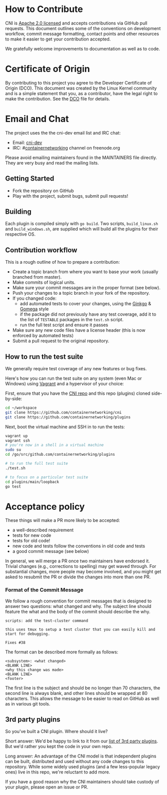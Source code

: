 # How to Contribute

CNI is [Apache 2.0 licensed](LICENSE) and accepts contributions via GitHub
pull requests. This document outlines some of the conventions on development
workflow, commit message formatting, contact points and other resources to make
it easier to get your contribution accepted.

We gratefully welcome improvements to documentation as well as to code.

# Certificate of Origin

By contributing to this project you agree to the Developer Certificate of
Origin (DCO). This document was created by the Linux Kernel community and is a
simple statement that you, as a contributor, have the legal right to make the
contribution. See the [DCO](DCO) file for details.

# Email and Chat

The project uses the the cni-dev email list and IRC chat:
- Email: [cni-dev](https://groups.google.com/forum/#!forum/cni-dev)
- IRC: #[containernetworking](irc://irc.freenode.org:6667/#containernetworking) channel on freenode.org

Please avoid emailing maintainers found in the MAINTAINERS file directly. They
are very busy and read the mailing lists.

## Getting Started

- Fork the repository on GitHub
- Play with the project, submit bugs, submit pull requests!


## Building

Each plugin is compiled simply with `go build`.  Two scripts, `build_linux.sh` and `build_windows.sh`,
are supplied which will build all the plugins for their respective OS.

## Contribution workflow

This is a rough outline of how to prepare a contribution:

- Create a topic branch from where you want to base your work (usually branched from master).
- Make commits of logical units.
- Make sure your commit messages are in the proper format (see below).
- Push your changes to a topic branch in your fork of the repository.
- If you changed code:
   - add automated tests to cover your changes, using the [Ginkgo](http://onsi.github.io/ginkgo/) & [Gomega](http://onsi.github.io/gomega/) style
   - if the package did not previously have any test coverage, add it to the list
   of `TESTABLE` packages in the `test.sh` script.
   - run the full test script and ensure it passes
- Make sure any new code files have a license header (this is now enforced by automated tests)
- Submit a pull request to the original repository.

## How to run the test suite
We generally require test coverage of any new features or bug fixes.

Here's how you can run the test suite on any system (even Mac or Windows) using
 [Vagrant](https://www.vagrantup.com/) and a hypervisor of your choice:

First, ensure that you have the [CNI repo](https://github.com/containernetworking/cni) and this repo (plugins) cloned side-by-side:
```bash
cd ~/workspace
git clone https://github.com/containernetworking/cni
git clone https://github.com/containernetworking/plugins
```

Next, boot the virtual machine and SSH in to run the tests:

```bash
vagrant up
vagrant ssh
# you're now in a shell in a virtual machine
sudo su
cd /go/src/github.com/containernetworking/plugins

# to run the full test suite
./test.sh

# to focus on a particular test suite
cd plugins/main/loopback
go test
```

# Acceptance policy

These things will make a PR more likely to be accepted:

 * a well-described requirement
 * tests for new code
 * tests for old code!
 * new code and tests follow the conventions in old code and tests
 * a good commit message (see below)

In general, we will merge a PR once two maintainers have endorsed it.
Trivial changes (e.g., corrections to spelling) may get waved through.
For substantial changes, more people may become involved, and you might get asked to resubmit the PR or divide the changes into more than one PR.

### Format of the Commit Message

We follow a rough convention for commit messages that is designed to answer two
questions: what changed and why. The subject line should feature the what and
the body of the commit should describe the why.

```
scripts: add the test-cluster command

this uses tmux to setup a test cluster that you can easily kill and
start for debugging.

Fixes #38
```

The format can be described more formally as follows:

```
<subsystem>: <what changed>
<BLANK LINE>
<why this change was made>
<BLANK LINE>
<footer>
```

The first line is the subject and should be no longer than 70 characters, the
second line is always blank, and other lines should be wrapped at 80 characters.
This allows the message to be easier to read on GitHub as well as in various
git tools.

## 3rd party plugins
So you've built a CNI plugin.  Where should it live?

Short answer: We'd be happy to link to it from our [list of 3rd party plugins](README.md#3rd-party-plugins).
But we'd rather you kept the code in your own repo.

Long answer: An advantage of the CNI model is that independent plugins can be
built, distributed and used without any code changes to this repository.  While
some widely used plugins (and a few less-popular legacy ones) live in this repo,
we're reluctant to add more.

If you have a good reason why the CNI maintainers should take custody of your
plugin, please open an issue or PR.
